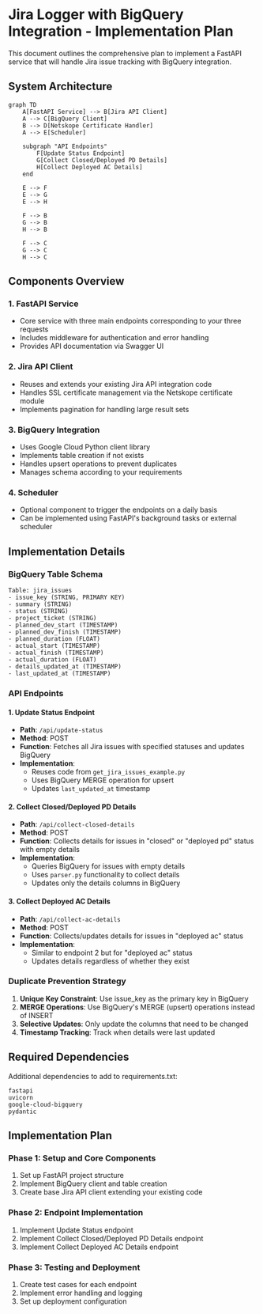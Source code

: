 # Jira Logger with BigQuery Integration - Implementation Plan

This document outlines the comprehensive plan to implement a FastAPI service that will handle Jira issue tracking with BigQuery integration.

## System Architecture

```mermaid
graph TD
    A[FastAPI Service] --> B[Jira API Client]
    A --> C[BigQuery Client]
    B --> D[Netskope Certificate Handler]
    A --> E[Scheduler]
    
    subgraph "API Endpoints"
        F[Update Status Endpoint]
        G[Collect Closed/Deployed PD Details]
        H[Collect Deployed AC Details]
    end
    
    E --> F
    E --> G
    E --> H
    
    F --> B
    G --> B
    H --> B
    
    F --> C
    G --> C
    H --> C
```

## Components Overview

### 1. FastAPI Service
- Core service with three main endpoints corresponding to your three requests
- Includes middleware for authentication and error handling
- Provides API documentation via Swagger UI

### 2. Jira API Client
- Reuses and extends your existing Jira API integration code
- Handles SSL certificate management via the Netskope certificate module
- Implements pagination for handling large result sets

### 3. BigQuery Integration
- Uses Google Cloud Python client library
- Implements table creation if not exists
- Handles upsert operations to prevent duplicates
- Manages schema according to your requirements

### 4. Scheduler
- Optional component to trigger the endpoints on a daily basis
- Can be implemented using FastAPI's background tasks or external scheduler

## Implementation Details

### BigQuery Table Schema

```
Table: jira_issues
- issue_key (STRING, PRIMARY KEY)
- summary (STRING)
- status (STRING)
- project_ticket (STRING)
- planned_dev_start (TIMESTAMP)
- planned_dev_finish (TIMESTAMP)
- planned_duration (FLOAT)
- actual_start (TIMESTAMP)
- actual_finish (TIMESTAMP)
- actual_duration (FLOAT)
- details_updated_at (TIMESTAMP)
- last_updated_at (TIMESTAMP)
```

### API Endpoints

#### 1. Update Status Endpoint
- **Path**: `/api/update-status`
- **Method**: POST
- **Function**: Fetches all Jira issues with specified statuses and updates BigQuery
- **Implementation**:
  - Reuses code from `get_jira_issues_example.py`
  - Uses BigQuery MERGE operation for upsert
  - Updates `last_updated_at` timestamp

#### 2. Collect Closed/Deployed PD Details
- **Path**: `/api/collect-closed-details`
- **Method**: POST
- **Function**: Collects details for issues in "closed" or "deployed pd" status with empty details
- **Implementation**:
  - Queries BigQuery for issues with empty details
  - Uses `parser.py` functionality to collect details
  - Updates only the details columns in BigQuery

#### 3. Collect Deployed AC Details
- **Path**: `/api/collect-ac-details`
- **Method**: POST
- **Function**: Collects/updates details for issues in "deployed ac" status
- **Implementation**:
  - Similar to endpoint 2 but for "deployed ac" status
  - Updates details regardless of whether they exist

### Duplicate Prevention Strategy

1. **Unique Key Constraint**: Use issue_key as the primary key in BigQuery
2. **MERGE Operations**: Use BigQuery's MERGE (upsert) operations instead of INSERT
3. **Selective Updates**: Only update the columns that need to be changed
4. **Timestamp Tracking**: Track when details were last updated

## Required Dependencies

Additional dependencies to add to requirements.txt:
```
fastapi
uvicorn
google-cloud-bigquery
pydantic
```

## Implementation Plan

### Phase 1: Setup and Core Components
1. Set up FastAPI project structure
2. Implement BigQuery client and table creation
3. Create base Jira API client extending your existing code

### Phase 2: Endpoint Implementation
1. Implement Update Status endpoint
2. Implement Collect Closed/Deployed PD Details endpoint
3. Implement Collect Deployed AC Details endpoint

### Phase 3: Testing and Deployment
1. Create test cases for each endpoint
2. Implement error handling and logging
3. Set up deployment configuration
